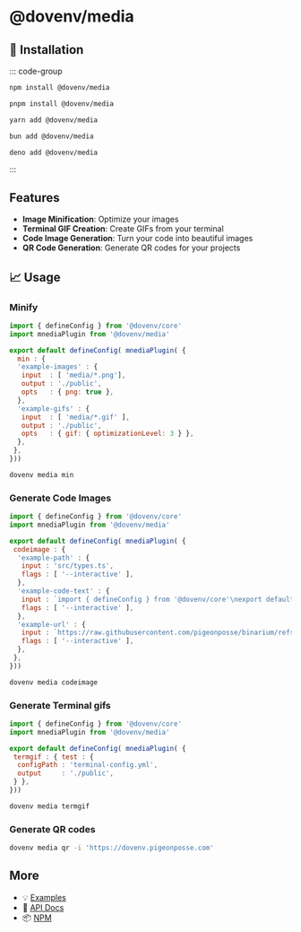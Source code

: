 # @dovenv/media

## 🔑 Installation

::: code-group

```bash [npm]
npm install @dovenv/media
```

```bash [pnpm]
pnpm install @dovenv/media
```

```bash [yarn]
yarn add @dovenv/media
```

```bash [bun]
bun add @dovenv/media
```

```bash [deno]
deno add @dovenv/media
```

:::

## Features

- __Image Minification__: Optimize your images
- __Terminal GIF Creation__: Create GIFs from your terminal
- __Code Image Generation__: Turn your code into beautiful images
- __QR Code Generation__: Generate QR codes for your projects

## 📈 Usage

### Minify

```js twoslash
import { defineConfig } from '@dovenv/core'
import mnediaPlugin from '@dovenv/media'

export default defineConfig( mnediaPlugin( {
  min : {
  'example-images' : {
   input  : [ 'media/*.png'],
   output : './public',
   opts   : { png: true },
  },
  'example-gifs' : {
   input  : [ 'media/*.gif' ],
   output : './public',
   opts   : { gif: { optimizationLevel: 3 } },
  },
 },
}))
```

```bash
dovenv media min
```

### Generate Code Images

```js twoslash
import { defineConfig } from '@dovenv/core'
import mnediaPlugin from '@dovenv/media'

export default defineConfig( mnediaPlugin( {
 codeimage : {
  'example-path' : {
   input : 'src/types.ts',
   flags : [ '--interactive' ],
  },
  'example-code-text' : {
   input : `import { defineConfig } from '@dovenv/core'\nexport default defineConfig({/** config */})`,
   flags : [ '--interactive' ],
  },
  'example-url' : {
   input : `https://raw.githubusercontent.com/pigeonposse/binarium/refs/heads/main/.dovenv/main.js`,
   flags : [ '--interactive' ],
  },
 },
}))
```

```bash
dovenv media codeimage
```

### Generate Terminal gifs

```js twoslash
import { defineConfig } from '@dovenv/core'
import mnediaPlugin from '@dovenv/media'

export default defineConfig( mnediaPlugin( {
 termgif : { test : {
  configPath : 'terminal-config.yml',
  output     : './public',
 } },
}))
```

```bash
dovenv media termgif
```

### Generate QR codes

```bash
dovenv media qr -i 'https://dovenv.pigeonposse.com'
```

## More

- 💡 [Examples](examples.md)
- 📖 [API Docs](api.md)
- 📦 [NPM](https://www.npmjs.com/package/@dovenv/media)
